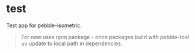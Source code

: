 # test

Test app for pebble-isometric.

> For now uses npm package - once packages build with pebble-tool uv update to
> local path in dependencies.
